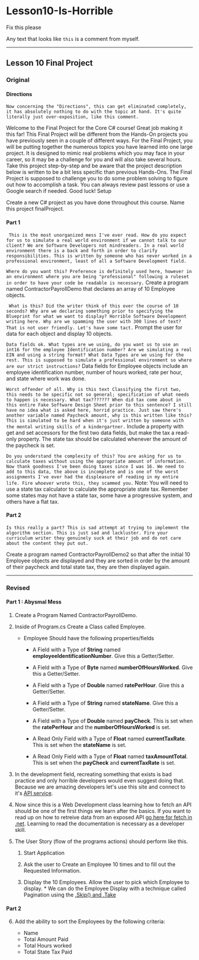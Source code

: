 # Lesson10-Is-Horrible
Fix this please

Any text that looks like `this` is a comment from myself.

-------

## Lesson 10 Final Project


### Original

#### Directions

`Now concerning the "Directions", this can get eliminated completely, it has absolutely nothing to do with the topic at hand. It's quite literally just over-exposition, like this comment.`

Welcome to the Final Project for the Core C# course! Great job making it this far! This Final Project will be different from the Hands-On projects you have previously seen in a couple of different ways. For the Final Project, you will be putting together the numerous topics you have learned into one large project. It is designed to mimic real problems which you may face in your career, so it may be a challenge for you and will also take several hours. Take this project step-by-step and be aware that the project description below is written to be a bit less specific than previous Hands-Ons. The Final Project is supposed to challenge you to do some problem solving to figure out how to accomplish a task. You can always review past lessons or use a Google search if needed. Good luck!
Setup

Create a new C# project as you have done throughout this course. Name this project finalProject.

#### Part 1

` This is the most unorganized mess I've ever read. How do you expect for us to simulate a real world environment if we cannot talk to our client? We are Software Developers not mindreaders. In a real world environment there is a back and forth in order to clarify responsibilities. This is written by someone who has never worked in a professional environment, least of all a Software Development field.`

`Where do you want this? Preference is definitely used here, however in an environment where you are being "professional"
 following a ruleset in order to have your code be readable is necessary.`
Create a program named ContractorPayrollDemo that declares an array of 10 Employee objects.

` What is this? Did the writer think of this over the course of 10 seconds? Why are we declaring something prior to specifying the Blueprint for what we want to display? Horrible Software Development writing here. Why are we spamming the user with 300 lines of text? That is not user friendly. Let's have some tact.`
Prompt the user for data for each object and display 10 objects.

`Data fields ok. What types are we using, do you want us to use an int16 for the employee Identification number? Are we simulating a real EIN and using a string format? What Data Types are we using for the rest. This is supposed to simulate a professional environment so where are our strict instructions?`
Data fields for Employee objects include an employee identification number, number of hours worked, rate per hour, and state where work was done. 

`Worst offender of all. Why is this text Classifying the first two, this needs to be specific not so general; specification of what needs to happen is necessary. What tax??????? When did tax come about in this entire Fake Software Design Sheet prior to this sentence? I still have no idea what is asked here, horrid practice. Just saw there's another variable named Paycheck amount, why is this written like this? This is simulated to be hard when it's just written by someone with the mental writing skills of a kindergartner.`
Include a property with get and set accessors for the first two data fields, but make the tax a read-only property. The state tax should be calculated whenever the amount of the paycheck is set.

`Do you understand the complexity of this? You are asking for us to calculate taxes without using the appropriate amount of information. Now thank goodness I've been doing taxes since I was 16. We need to add to this data, the above is incomplete and is one of the worst assignments I've ever had the displeasure of reading in my entire life. Fire whoever wrote this, they scammed you.`
Note: You will need to use a state tax calculator to calculate the appropriate state tax. Remember some states may not have a state tax, some have a progressive system, and others have a flat tax.


#### Part 2

`Is this really a part? This is sad attempt at trying to implement the algorithm section. This is just sad and lackluster. Fire your curriculum writer they genuinely suck at their job and do not care about the content they put out.`

Create a program named ContractorPayrollDemo2 so that after the initial 10 Employee objects are displayed and they are sorted in order by the amount of their paycheck and total state tax, they are then displayed again.

----------

### Revised

#### Part 1 : Abysmal Mess

1. Create a Program Named ContractorPayrollDemo.

2. Inside of Program.cs Create a Class called Employee.
	* Employee Should have the following properties/fields
  
		* A Field with a Type of **String** named **employeeIdentificationNumber**. Give this a Getter/Setter.

		* A Field with a Type of **Byte** named **numberOfHoursWorked**. Give this a Getter/Setter.

		* A Field with a Type of **Double** named **ratePerHour**. Give this a Getter/Setter.
		
		* A Field with a Type of **String** named **stateName**. Give this a Getter/Setter.
		
		* A Field with a Type of **Double** named **payCheck**. This is set when the **ratePerHour** and the **numberOfHoursWorked** is set.

		* A Read Only Field with a Type of **Float** named **currentTaxRate**. This is set when the **stateName** is set.
		
		* A Read Only Field with a Type of **Float** named **taxAmountTotal**. This is set when the **payCheck** and **currentTaxRate** is set.

3. In the development field, recreating something that exists is bad practice and only horrible developers would even suggest doing that. Because we are amazing developers let's use this site and connect to it's [API service](https://taxee.io/dashboard).

4. Now since this is a Web Development class learning how to fetch an API should be one of the first things we learn after the basics. If you want to read up on how to retreive data from an exposed API [go here for fetch in .net](https://docs.microsoft.com/en-us/aspnet/web-api/overview/advanced/calling-a-web-api-from-a-net-client). Learning to read the documentation is necessary as a developer skill.

5. The User Story (flow of the programs actions) should perform like this.

	1. Start Application

	2. Ask the user to Create an Employee 10 times and to fill out the Requested Information.

	3. Display the 10 Employees. Allow the user to pick which Employee to display.
			* We can do the Employee Display with a technique called Pagination using the [.Skip() and .Take](https://docs.microsoft.com/en-us/dotnet/framework/data/adonet/sql/linq/return-or-skip-elements-in-a-sequence?redirectedfrom=MSDN) 

#### Part 2

6. Add the ability to sort the Employees by the following criteria:
	
	* Name
	* Total Amount Paid
	* Total Hours worked
	* Total State Tax Paid


